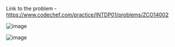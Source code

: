 Link to the problem - https://www.codechef.com/practice/INTDP01/problems/ZCO14002


![image](https://github.com/Haleshot/Competitive-Programming/assets/57552973/01756dff-aa69-4918-b595-d2a64f0f766b)


![image](https://github.com/Haleshot/Competitive-Programming/assets/57552973/0dc6e182-94d8-4e60-8548-f0acc03b47e5)
